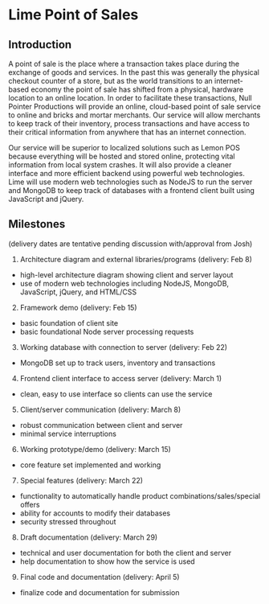 Lime Point of Sales
===================

Introduction
------------

A point of sale is the place where a transaction takes place during the exchange of goods and services.  In the past this was generally the physical checkout counter of a store, but as the world transitions to an internet-based economy the point of sale has shifted from a physical, hardware location to an online location.  In order to facilitate these transactions, Null Pointer Productions will provide an online, cloud-based point of sale service to online and bricks and mortar merchants.  Our service will allow merchants to keep track of their inventory, process transactions and have access to their critical information from anywhere that has an internet connection.

Our service will be superior to localized solutions such as Lemon POS because everything will be hosted and stored online, protecting vital information from local system crashes.  It will also provide a cleaner interface and more efficient backend using powerful web technologies.  Lime will use modern web technologies such as NodeJS to run the server and MongoDB to keep track of databases with a frontend client built using JavaScript and jQuery.

Milestones
----------

(delivery dates are tentative pending discussion with/approval from Josh)

1. Architecture diagram and external libraries/programs (delivery: Feb 8)
  * high-level architecture diagram showing client and server layout
  * use of modern web technologies including NodeJS, MongoDB, JavaScript, jQuery, and HTML/CSS
2. Framework demo (delivery: Feb 15)
  * basic foundation of client site
  * basic foundational Node server processing requests
3. Working database with connection to server (delivery: Feb 22)
  * MongoDB set up to track users, inventory and transactions
4. Frontend client interface to access server (delivery: March 1)
  * clean, easy to use interface so clients can use the service
5. Client/server communication (delivery: March 8)
  * robust communication between client and server
  * minimal service interruptions
6. Working prototype/demo (delivery: March 15)
  * core feature set implemented and working
7. Special features (delivery: March 22)
  * functionality to automatically handle product combinations/sales/special offers
  * ability for accounts to modify their databases
  * security stressed throughout
8. Draft documentation (delivery: March 29)
  * technical and user documentation for both the client and server
  * help documentation to show how the service is used
9. Final code and documentation (delivery: April 5)
  * finalize code and documentation for submission
